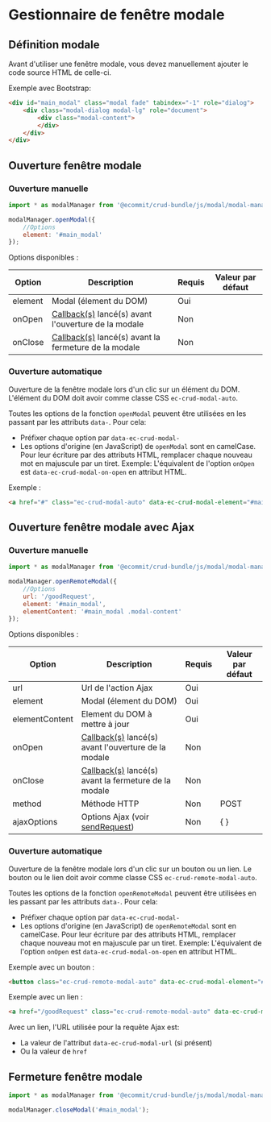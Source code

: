 # Gestionnaire de fenêtre modale

## Définition modale

Avant d'utiliser une fenêtre modale, vous devez manuellement ajouter le code source HTML de celle-ci.

Exemple avec Bootstrap:

```html
<div id="main_modal" class="modal fade" tabindex="-1" role="dialog">
    <div class="modal-dialog modal-lg" role="document">
        <div class="modal-content">
        </div>
    </div>
</div>
```

## Ouverture fenêtre modale

### Ouverture manuelle

```js
import * as modalManager from '@ecommit/crud-bundle/js/modal/modal-manager';

modalManager.openModal({
    //Options
    element: '#main_modal'
});
```

Options disponibles :

| Option | Description | Requis  | Valeur par défaut |
| ------ | ----------- | --------| ----------------- |
| element | Modal (élement du DOM) | Oui |  |
| onOpen | [Callback(s)](js-callbacks.md#définition-des-callbacks) lancé(s) avant l'ouverture de la modale | Non | |
| onClose | [Callback(s)](js-callbacks.md#définition-des-callbacks) lancé(s) avant la fermeture de la modale | Non | |


### Ouverture automatique

Ouverture de la fenêtre modale lors d'un clic sur un élément du DOM. 
L'élément du DOM doit avoir comme classe CSS `ec-crud-modal-auto`.

Toutes les options de la fonction `openModal` peuvent être utilisées en les passant par les attributs `data-`. Pour cela:
* Préfixer chaque option par `data-ec-crud-modal-`
* Les options d'origine (en JavaScript) de `openModal` sont en camelCase. Pour leur écriture par des attributs HTML, remplacer chaque nouveau mot en majuscule par un tiret.
  Exemple: L'équivalent de l'option `onOpen` est `data-ec-crud-modal-on-open` en attribut HTML.

Exemple :

```html
<a href="#" class="ec-crud-modal-auto" data-ec-crud-modal-element="#main_modal">Go !</a>
```

## Ouverture fenêtre modale avec Ajax

### Ouverture manuelle

```js
import * as modalManager from '@ecommit/crud-bundle/js/modal/modal-manager';

modalManager.openRemoteModal({
    //Options
    url: '/goodRequest',
    element: '#main_modal',
    elementContent: '#main_modal .modal-content'
});
```

Options disponibles :

| Option | Description | Requis  | Valeur par défaut |
| ------ | ----------- | --------| ----------------- |
| url | Url de l'action Ajax | Oui |  |
| element | Modal (élement du DOM) | Oui |  |
| elementContent | Element du DOM à mettre à jour | Oui | |
| onOpen | [Callback(s)](js-callbacks.md#définition-des-callbacks) lancé(s) avant l'ouverture de la modale | Non | |
| onClose | [Callback(s)](js-callbacks.md#définition-des-callbacks) lancé(s) avant la fermeture de la modale | Non | |
| method | Méthode HTTP | Non | POST |
| ajaxOptions | Options Ajax (voir [sendRequest](ajax.md#sendrequest)) | Non | { } |


### Ouverture automatique

Ouverture de la fenêtre modale lors d'un clic sur un bouton ou un lien.
Le bouton ou le lien doit avoir comme classe CSS `ec-crud-remote-modal-auto`.

Toutes les options de la fonction `openRemoteModal` peuvent être utilisées en les passant par les attributs `data-`. Pour cela:
* Préfixer chaque option par `data-ec-crud-modal-`
* Les options d'origine (en JavaScript) de `openRemoteModal` sont en camelCase. Pour leur écriture par des attributs HTML, remplacer chaque nouveau mot en majuscule par un tiret.
  Exemple: L'équivalent de l'option `onOpen` est `data-ec-crud-modal-on-open` en attribut HTML.

Exemple avec un bouton :

```html
<button class="ec-crud-remote-modal-auto" data-ec-crud-modal-element="#main_modal" data-ec-crud-modal-element-content="#main_modal .modal-content" data-ec-crud-modal-url="/goodRequest">Go !</button>
```

Exemple avec un lien :

```html
<a href="/goodRequest" class="ec-crud-remote-modal-auto" data-ec-crud-modal-element="#main_modal" data-ec-crud-modal-element-content="#main_modal .modal-content">Go !</a>
```

Avec un lien, l'URL utilisée pour la requête Ajax est:
* La valeur de l'attribut `data-ec-crud-modal-url` (si présent)
* Ou la valeur de `href`


## Fermeture fenêtre modale

```js
import * as modalManager from '@ecommit/crud-bundle/js/modal/modal-manager';

modalManager.closeModal('#main_modal');
```
